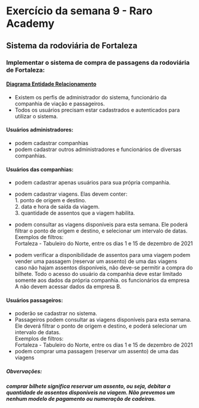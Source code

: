 # Exercício da semana 9 - Raro Academy

## Sistema da rodoviária de Fortaleza

### Implementar o sistema de compra de passagens da rodoviária de Fortaleza:

#### [Diagrama Entidade Relacionamento](https://drive.google.com/file/d/1jAihtJ7SI0rTlBy86iFAFYQX7_vJ8cAw/view?usp=sharing) 

- Existem os perfis de administrador do sistema, funcionário da companhia de viação e passageiros.
- Todos os usuários precisam estar cadastrados e autenticados para utilizar o sistema.
#### Usuários administradores:
- podem cadastrar companhias
- podem cadastrar outros administradores e funcionários de diversas companhias.
#### Usuários das companhias:
- podem cadastrar apenas usuários para sua própria companhia.
- podem cadastrar viagens. Elas devem conter:<br />1. ponto de origem e destino.<br />2. data e hora de saída da viagem.<br />3. quantidade de assentos que a viagem habilita.<br />
- podem consultar as viagens disponíveis para esta semana. Ele poderá filtrar o ponto de origem e destino, e selecionar um intervalo de datas.<br /> Exemplos de filtros:<br />Fortaleza - Tabuleiro do Norte, entre os dias 1 e 15 de dezembro de 2021

- podem verificar a disponibilidade de assentos para uma viagem podem vender uma passagem (reservar um assento) de uma das viagens<br/>
               caso não hajam assentos disponíveis, não deve-se permitir a compra do bilhete. Todo o acesso do usuário da companhia deve estar limitado somente aos dados da própria companhia. os funcionários da empresa A não devem acessar dados da empresa B.


#### Usuários passageiros:
- poderão se cadastrar no sistema.
- Passageiros podem consultar as viagens disponíveis para esta semana. Ele deverá filtrar o ponto de origem e destino, e poderá selecionar um intervalo de datas.<br /> Exemplos de filtros:<br/>
              Fortaleza - Tabuleiro do Norte, entre os dias 1 e 15 de dezembro de 2021
- podem comprar uma passagem (reservar um assento) de uma das viagens<br>
##### Obvervações:
##### comprar bilhete significa reservar um assento, ou seja, debitar a quantidade de assentos disponíveis na viagem. Não prevemos um nenhum modelo de pagamento ou numeração de cadeiras.
